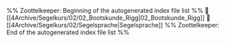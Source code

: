 %% Zoottelkeeper: Beginning of the autogenerated index file list  %%
📄 [[4Archive/Segelkurs/02/02_Bootskunde_Rigg|02_Bootskunde_Rigg]]
📄 [[4Archive/Segelkurs/02/Segelsprache|Segelsprache]]
%% Zoottelkeeper: End of the autogenerated index file list  %%
